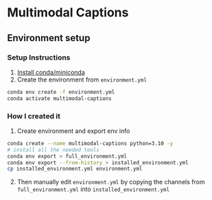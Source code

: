 # Multimodal Captions

## Environment setup

### Setup Instructions

1. [Install conda/miniconda](https://docs.anaconda.com/miniconda/install/)
2. Create the environment from `environment.yml`
```bash
conda env create -f environment.yml
conda activate multimodal-captions
```
### How I created it

1. Create environment and export env info
```bash
conda create --name multimodal-captions python=3.10 -y
# install all the needed tools
conda env export > full_environment.yml
conda env export --from-history > installed_environment.yml
cp installed_environment.yml environment.yml
```

2. Then manually edit `environment.yml` by copying the channels from `full_environment.yml` into `installed_environment.yml`
